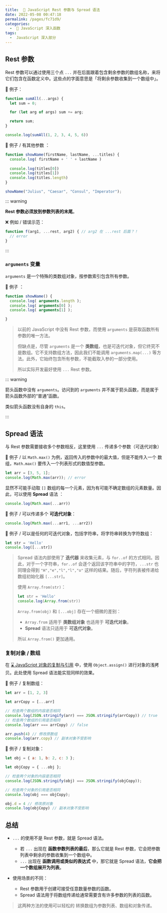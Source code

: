 ```yaml
---
title:  🚅 JavaScript Rest 参数与 Spread 语法
date: 2022-05-08 00:47:18
permalink: /pages/fc71d9/
categories:
  -  📗 JavaScript 深入函数
tags:
  -  JavaScript 深入部分
---
```




## Rest 参数

Rest 参数可以通过使用三个点 `...` 并在后面跟着包含剩余参数的数组名称，来将它们包含在函数定义中。这些点的字面意思是「将剩余参数收集到一个数组中」。

🌰 例子：

```js
function sumAll(...args) { 
  let sum = 0;

  for (let arg of args) sum += arg;

  return sum;
}

console.log(sumAll(1, 2, 3, 4, 5, 6))
```



🌰 例子 / 有其他参数 ：

```js
function showName(firstName, lastName, ...titles) {
  console.log( firstName + ' ' + lastName )
  
  console.log(titles[0])
  console.log(titles[1])
  console.log(titles.length)
}

showName("Julius", "Caesar", "Consul", "Imperator");
```



::: warning

**Rest 参数必须放到参数列表的末尾**。

❌ 例如 / 错误示范：

```js
function f(arg1, ...rest, arg2) { // arg2 在 ...rest 后面？！
  // error
}
```

:::



### `arguments` 变量

 `arguments` 是一个特殊的类数组对象，按参数索引包含所有参数。

🌰 例子  ：
```js
function showName() {
  console.log( arguments.length );
  console.log( arguments[0] );
  console.log( arguments[1] );

}
```



> 以前的 JavaScript 中没有 Rest 参数，而使用 `arguments` 是获取函数所有参数的唯一方法。
>
> 但缺点是，尽管 `arguments` 是一个 **类数组**，也是可迭代对象，但它终究不是数组。它不支持数组方法，因此我们不能调用 `arguments.map(...)` 等方法。此外，它始终包含所有参数，不能截取入参的一部分使用。
>
> 所以实际开发最好使用 `...` Rest 参数。

::: warning

箭头函数中没有 `arguments`。访问到的 `arguments` 并不属于箭头函数，而是属于箭头函数外部的“普通”函数。

类似箭头函数没有自身的 `this`。

:::



## Spread 语法

与 Rest 参数需要接收多个参数相反，这里使用 `...` 传递多个参数（可迭代对象）



🌰 例子 / 以 `Math.max()` 为例，返回传入的参数中的最大值，但是不能传入一个 数组，`Math.max()`  要传入一个列表形式的数值型参数。

```js
let arr = [3, 5, 1];
console.log(Math.max(arr)); // error
```

显然不可能手动取 `[]` 数组的每一个元素，因为有可能不确定数组的元素数量。因此，可以使用 **Spread** 语法 ：

```js
console.log(Math.max(...arr))
```



🌰 例子 / 可以传递多个 **可迭代对象**：

```js
console.log(Math.max(...arr1, ...arr2))
```



🌰 例子 / 可以是任何的可迭代对象，包括字符串，将字符串转换为字符数组：

```js
let str = 'Hello'
console.log([...str])
```

> Spread 语法内部使用了 **迭代器** 来收集元素，与 `for..of` 的方式相同。因此，对于一个字符串，`for..of` 会逐个返回该字符串中的字符，`...str` 也同理会得到 `"H","e","l","l","o"` 这样的结果。随后，字符列表被传递给数组初始化器 `[...str]`。
>
> 使用 `Array.from(str)`：
>
> ```js
> let str = 'Hello'
> console.log(Array.from(str))
> ```
>
> `Array.from(obj)` 和 `[...obj]` 存在一个细微的差别：
>
> - `Array.from` 适用于 **类数组对象** 也适用于 **可迭代对象**。
> - **Spread** 语法只适用于 **可迭代对象**。
>
> 所以 `Array.from()` 更加通用。



### 复制对象 / 数组

在 [⌛️ JavaScript 对象的复制与引用](/pages/6b7a7d/) 中，使用 `Object.assign()` 进行对象的浅拷贝。此处使用 Spread 语法能实现同样的效果。

🌰 例子 / 复制数组：
```js
let arr = [1, 2, 3]

let arrCopy = [...arr]

// 检查两个数组的内容是否相同
console.log(JSON.stringify(arr) === JSON.stringify(arrCopy)) // true
// 检查两个数组的引用是否相同
console.log(arr === arrCopy) // false
```

```js
arr.push(4) // 修改原数组
console.log(arr.copy) // 副本对象不受影响
```



🌰 例子 / 复制对象：
```js
let obj = { a: 1, b: 2, c: 3 };

let objCopy = { ...obj };

// 检查两个对象的内容是否相同
console.log(JSON.stringify(obj) === JSON.stringify(objCopy));

// 检查两个对象的引用是否相同
console.log(obj === objCopy); 

obj.d = 4 // 修改原对象
console.log(objCopy) // 副本对象不受影响
```



## 总结

+ `...` 的使用不是 Rest 参数，就是 Spread 语法。
  + 若 `...` 出现在 **函数参数列表的最后**，那么它就是 Rest 参数，它会把参数列表中剩余的参数收集到一个数组中。
  +  `...` 出现在 **函数调用或类似的表达式** 中，那它就是 Spread 语法，**它会把一个数组展开为列表**。

+ 使用场景的不同：
  + Rest 参数用于创建可接受任意数量参数的函数。
  + Spread 语法用于将数组传递给通常需要含有许多参数的列表的函数。

> 这两种方法的使用可以轻松的 转换数组为参数列表、数组和对象传递。
